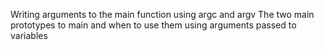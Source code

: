 Writing arguments to the main function
using argc and argv
The two main prototypes to main and when to use them
using arguments passed to variables